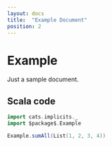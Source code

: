 ```yaml
---
layout: docs
title:  "Example Document"
position: 2
---
```


# Example

Just a sample document.

## Scala code

```scala mdoc:silent
import cats.implicits._
import $package$.Example

Example.sumAll(List(1, 2, 3, 4))
```
